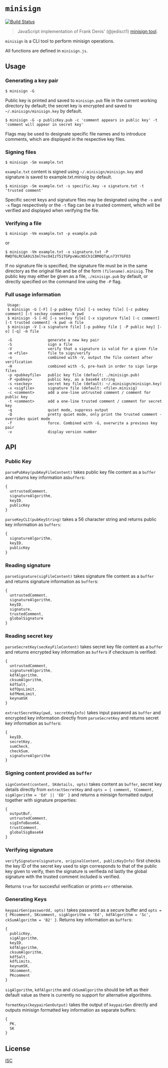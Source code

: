 # `minisign`

[![Build Status](https://travis-ci.org/chm-diederichs/minisign.svg?branch=master)](https://travis-ci.org/chm-diederichs/minisign)

> JavaScript implementation of Frank Denis' (@jedisct1) [minisign tool](https://jedisct1.github.io/minisign/).

`minisign` is a CLI tool to perform minisign operations.

All functions are defined in `minisign.js`.

## Usage

### Generating a key pair

```
$ minisign -G
```

Public key is printed and saved to `minisign.pub` file in the current working directory by default; the secret key is encrypted and saved to `~/.minisign/minisign.key` by default.

```
$ minisign -G -p publicKey.pub -c 'comment appears in public key' -t 'comment will appear in secret key'
```

Flags may be used to designate specific file names and to introduce comments, which are displayed in the respective key files.

### Signing files

```
$ minisign -Sm example.txt
```

`example.txt` content is signed using `~/.minisign/minisign.key` and signature is saved to example.txt.minisig by default.

```
$ minisign -Sm example.txt -s specific.key -x signature.txt -t 'trusted comment'
```

Specific secret keys and signature files may be designated using the `-s` and `-x` flags respectively or the `-t` flag can be a trusted comment, which will be verified and displayed when verifying the file.

### Verifying a file

```
$ minisign -Vm example.txt -p example.pub
```

or

```
$ minisign -Vm example.txt -x signature.txt -P RWQf6LRCGA9i53mlYecO4IzT51TGPpvWucNSCh1CBM0QTaLn73Y7GFO3
```

If no signature file is specified, the signature file must be in the same directory as the original file and be of the form `(filename).minisig`. The public key may either be given as a file, `./minisign.pub` by default, or directly specified on the command line using the `-P` flag.

### Full usage information

```
 Usage:
 $ minisign -G [-F] [-p pubkey file] [-s seckey file] [-c pubkey comment] [-t seckey comment] -k pwd
 $ minisign -S [-H] [-s seckey file] [-x signature file] [-c comment] [-t trusted comment] -k pwd -m file
 $ minisign -V [-x signature file] [-p pubkey file | -P public key] [-o] [-q] -m file

 -G                generate a new key pair
 -S                sign a file
 -V                verify that a signature is valid for a given file
 -m <file>         file to sign/verify
 -o                combined with -V, output the file content after verification
 -H                combined with -S, pre-hash in order to sign large files
 -p <pubkeyfile>   public key file (default: ./minisign.pub)
 -P <pubkey>       public key, as a base64 string
 -s <seckey>       secret key file (default: ~/.minisign/minisign.key)
 -x <sigfile>      signature file (default: <file>.minisig)
 -c <comment>      add a one-line untrusted comment / comment for public key
 -t <comment>      add a one-line trusted comment / comment for secret key
 -q                quiet mode, suppress output
 -Q                pretty quiet mode, only print the trusted comment - overrides quiet mode
 -f                force. Combined with -G, overwrite a previous key pair
 -v                display version number
```

## API

### Public Key

`parsePubKey(pubKeyFileContent)` takes public key file content as a `buffer` and returns key information as`buffer`s:
```javascript
{
  untrustedComment,
  signatureAlgorithm,
  keyID,
  publicKey
}
```

`parseKeyCLI(pubKeyString)` takes a 56 character string and returns public key information as `buffers`:

```javascript
{
  signatureAlgorithm,
  keyID,
  publicKey
}
```

### Reading signature

`parseSignature(sigFileContent)` takes signature file content as a `buffer` and returns signature information as `buffer`s:

```javascript
{
  untrustedComment,
  signatureAlgorithm,
  keyID,
  signature,
  trustedComment,
  globalSignature
}
```

### Reading secret key

`parseSecretKey(secKeyFileContent)` takes secret key file content as a `buffer` and returns encrypted key information as `buffer`s if checksum is verified:

```javascript
{
  untrustedComment,
  signatureAlgorithm,
  kdfAlgorithm,
  cksumAlgorithm,
  kdfSalt,
  kdfOpsLimit,
  kdfMemLimit,
  keynumSK
}
```

`extractSecretKey(pwd, secretKeyInfo)` takes input password as `buffer` and encrypted key information directly from `parseSecretKey` and returns secret key information as `buffer`s:

```javascript
{
  keyID,
  secretKey,
  sumCheck,
  checkSum,
  signatureAlgorithm
}
```

### Signing content provided as `buffer`

`signContent(content, SKdetails, opts)` takes content as `buffer`,  secret key details directly from `extractSecretKey` and `opts = { comment, tComment, sigAlgorithm = 'Ed' || 'ED' }` and returns a minisign formatted output together with signature properties:
```javascript
{
  outputBuf,
  untrustedComment,
  sigInfoBase64,
  trustComment,
  globalSigBase64
}
```

### Verifying signature

`verifySignature(signature, originalContent, publicKeyInfo)` first checks the key ID of the secret key used to sign corresponds to that of the public key given to verify, then the signature is verifieda nd lastly the global signature with the trusted comment included is verified. 

Returns `true` for succesful verification or prints `err` otherwise.

### Generating Keys

`keypairGen(passwordd, opts)` takes password as a secure buffer and `opts = { PKcomment, SKcomment, sigAlgorithm = 'Ed', kdfAlgorithm = 'Sc', ckSumAlgorithm = 'B2' }`. Returns key information as `buffer`s:

```javascript
{
  publicKey,
  sigAlgorithm,
  keyID,
  kdfAlgorithm,
  cksumAlgorithm,
  kdfSalt,
  kdfLimits,
  keynumSK,
  SKcomment,
  PKcomment
}
```
`sigAlgorithm`, `kdfAlgorithm` and `ckSumAlgorithm` should be left as their default value as there is currently no support for alternative algorithms.

`formatKeys(keypairGenOutput)` takes the output of `keypairGen` directly and outputs minisign formatted key information as separate buffers:

```javascript
{
  PK,
  SK
}
```

## License

[ISC](LICENSE)
